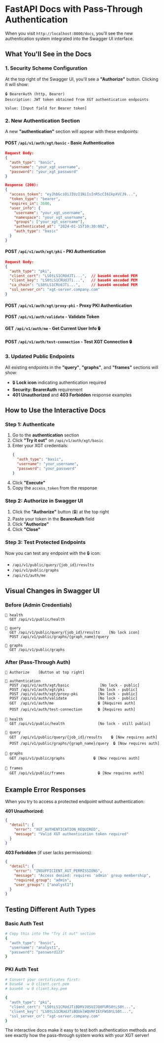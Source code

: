 # FastAPI Docs with Pass-Through Authentication

When you visit `http://localhost:8000/docs`, you'll see the new authentication system integrated into the Swagger UI interface.

## What You'll See in the Docs

### 1. Security Scheme Configuration

At the top right of the Swagger UI, you'll see a **"Authorize"** button. Clicking it will show:

```
🔒 BearerAuth (http, Bearer)
Description: JWT token obtained from XGT authentication endpoints

Value: [Input field for Bearer token]
```

### 2. New Authentication Section

A new **"authentication"** section will appear with these endpoints:

#### **POST** `/api/v1/auth/xgt/basic` - Basic Authentication
```json
Request Body:
{
  "auth_type": "basic",
  "username": "your_xgt_username",
  "password": "your_xgt_password"
}

Response (200):
{
  "access_token": "eyJhbGciOiJIUzI1NiIsInR5cCI6IkpXVCJ9...",
  "token_type": "bearer", 
  "expires_in": 3600,
  "user_info": {
    "username": "your_xgt_username",
    "namespace": "your_xgt_username",
    "groups": ["your_xgt_username"],
    "authenticated_at": "2024-01-15T10:30:00Z",
    "auth_type": "basic"
  }
}
```

#### **POST** `/api/v1/auth/xgt/pki` - PKI Authentication  
```json
Request Body:
{
  "auth_type": "pki",
  "client_cert": "LS0tLS1CRUdJTi...",  // base64 encoded PEM
  "client_key": "LS0tLS1CRUdJTi...",   // base64 encoded PEM
  "ca_chain": "LS0tLS1CRUdJTi...",     // base64 encoded PEM
  "ssl_server_cn": "xgt-server.company.com"
}
```

#### **POST** `/api/v1/auth/xgt/proxy-pki` - Proxy PKI Authentication
#### **POST** `/api/v1/auth/validate` - Validate Token
#### **GET** `/api/v1/auth/me` - Get Current User Info 🔒
#### **POST** `/api/v1/auth/test-connection` - Test XGT Connection 🔒

### 3. Updated Public Endpoints

All existing endpoints in the **"query"**, **"graphs"**, and **"frames"** sections will show:

- 🔒 **Lock icon** indicating authentication required
- **Security: BearerAuth** requirement
- **401 Unauthorized** and **403 Forbidden** response examples

## How to Use the Interactive Docs

### Step 1: Authenticate
1. Go to the **authentication** section
2. Click **"Try it out"** on `/api/v1/auth/xgt/basic`
3. Enter your XGT credentials:
   ```json
   {
     "auth_type": "basic",
     "username": "your_username",
     "password": "your_password"  
   }
   ```
4. Click **"Execute"**
5. Copy the `access_token` from the response

### Step 2: Authorize in Swagger UI
1. Click the **"Authorize"** button (🔒) at the top right
2. Paste your token in the **BearerAuth** field
3. Click **"Authorize"**
4. Click **"Close"**

### Step 3: Test Protected Endpoints
Now you can test any endpoint with the 🔒 icon:
- `/api/v1/public/query/{job_id}/results`
- `/api/v1/public/graphs`
- `/api/v1/auth/me`

## Visual Changes in Swagger UI

### Before (Admin Credentials)
```
📁 health
  GET /api/v1/public/health

📁 query  
  GET /api/v1/public/query/{job_id}/results    [No lock icon]
  POST /api/v1/public/graphs/{graph_name}/query

📁 graphs
  GET /api/v1/public/graphs
```

### After (Pass-Through Auth)
```
🔐 Authorize    [Button at top right]

📁 authentication
  POST /api/v1/auth/xgt/basic              [No lock - public]
  POST /api/v1/auth/xgt/pki               [No lock - public] 
  POST /api/v1/auth/xgt/proxy-pki         [No lock - public]
  POST /api/v1/auth/validate              [No lock - public]
  GET  /api/v1/auth/me                    🔒 [Requires auth]
  POST /api/v1/auth/test-connection       🔒 [Requires auth]

📁 health
  GET /api/v1/public/health               [No lock - still public]

📁 query
  GET  /api/v1/public/query/{job_id}/results    🔒 [Now requires auth]
  POST /api/v1/public/graphs/{graph_name}/query  🔒 [Now requires auth]

📁 graphs  
  GET /api/v1/public/graphs             🔒 [Now requires auth]

📁 frames
  GET /api/v1/public/frames               🔒 [Now requires auth]
```

## Example Error Responses

When you try to access a protected endpoint without authentication:

**401 Unauthorized:**
```json
{
  "detail": {
    "error": "XGT_AUTHENTICATION_REQUIRED",
    "message": "Valid XGT authentication token required"
  }
}
```

**403 Forbidden** (if user lacks permissions):
```json
{
  "detail": {
    "error": "INSUFFICIENT_XGT_PERMISSIONS", 
    "message": "Access denied: requires 'admin' group membership",
    "required_group": "admin",
    "user_groups": ["analyst1"]
  }
}
```

## Testing Different Auth Types

### Basic Auth Test
```bash
# Copy this into the "Try it out" section
{
  "auth_type": "basic",
  "username": "analyst1",
  "password": "password123"
}
```

### PKI Auth Test  
```bash
# Convert your certificates first:
# base64 -w 0 client.cert.pem
# base64 -w 0 client.key.pem

{
  "auth_type": "pki",
  "client_cert": "LS0tLS1CRUdJTiBDRVJUSUZJQ0FURS0tLS0t...",
  "client_key": "LS0tLS1CRUdJTiBQUklWQVRFIEtFWS0tLS0t...",
  "ssl_server_cn": "xgt-server.company.com"
}
```

The interactive docs make it easy to test both authentication methods and see exactly how the pass-through system works with your XGT server!